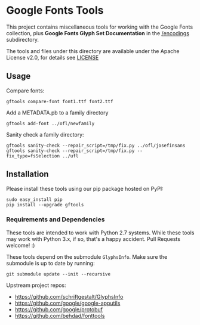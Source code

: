 # Google Fonts Tools

This project contains miscellaneous tools for working with the Google Fonts collection, plus **Google Fonts Glyph Set Documentation** in the [/encodings](/encodings) subdirectory.

The tools and files under this directory are available under the Apache License v2.0, for details see [LICENSE](LICENSE)

## Usage

Compare fonts:

    gftools compare-font font1.ttf font2.ttf

Add a METADATA.pb to a family directory

    gftools add-font ../ofl/newfamily

Sanity check a family directory:

    gftools sanity-check --repair_script=/tmp/fix.py ../ofl/josefinsans
    gftools sanity-check --repair_script=/tmp/fix.py --fix_type=fsSelection ../ufl

## Installation

Please install these tools using our pip package hosted on PyPI:

    sudo easy_install pip
    pip install --upgrade gftools

### Requirements and Dependencies

These tools are intended to work with Python 2.7 systems. 
While these tools may work with Python 3.x, if so, that's a happy accident.
Pull Requests welcome! :)

These tools depend on the submodule `GlyphsInfo`.
Make sure the submodule is up to date by running:

    git submodule update --init --recursive

Upstream project repos:

* https://github.com/schriftgestalt/GlyphsInfo
* https://github.com/google/google-apputils
* https://github.com/google/protobuf
* https://github.com/behdad/fonttools
